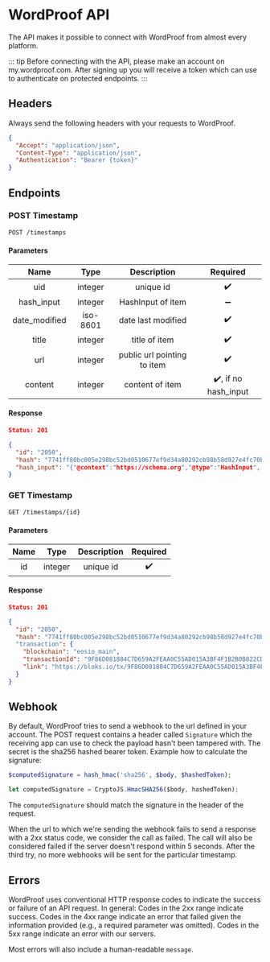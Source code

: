 # WordProof API

The API makes it possible to connect with WordProof from almost every platform.

::: tip
Before connecting with the API, please make an account on my.wordproof.com. After signing up you will receive a token which can use to authenticate on protected endpoints.
:::

## Headers

Always send the following headers with your requests to WordProof.

```json
{
  "Accept": "application/json",
  "Content-Type": "application/json",
  "Authentication": "Bearer {token}"
}
```

## Endpoints

### POST Timestamp

```bash
POST /timestamps
```

#### Parameters

|   Name   |  Type  | Description |      Required      |
| :------: | :----: | :---------: | :----------------: |
|uid|integer|unique id|:heavy_check_mark:|
|hash_input|integer|HashInput of item|:heavy_minus_sign:|
|date_modified|iso-8601|date last modified|:heavy_check_mark:|
|title|integer|title of item|:heavy_check_mark:|
|url|integer|public url pointing to item|:heavy_check_mark:|
|content|integer|content of item|:heavy_check_mark:, if no hash_input|

#### Response

```json
Status: 201

{
  "id": "2050",
  "hash": "7741ff80bc005e298bc52bd0510677ef9d34a80292cb98b58d927e4fc70b430c",
  "hash_input": "{"@context":"https://schema.org","@type":"HashInput", ...}"
}
```

### GET Timestamp

```bash
GET /timestamps/{id}
```

#### Parameters

|   Name   |  Type  | Description |      Required      |
| :------: | :----: | :---------: | :----------------: |
|id|integer|unique id|:heavy_check_mark:|

#### Response

```json
Status: 201

{
  "id": "2050",
  "hash": "7741ff80bc005e298bc52bd0510677ef9d34a80292cb98b58d927e4fc70b430c"
  "transaction": {
    "blockchain": "eosio_main",
    "transactionId": "9F86D081884C7D659A2FEAA0C55AD015A3BF4F1B2B0B822CD15D6C15B0F00A08",
    "link": "https://bloks.io/tx/9F86D081884C7D659A2FEAA0C55AD015A3BF4F1B2B0B822CD15D6C15B0F00A08",
  }
}
```

## Webhook

By default, WordProof tries to send a webhook to the url defined in your account. The POST request contains a header called `Signature`  which the receiving app can use to check the payload hasn't been tampered with. The secret is the sha256 hashed bearer token. Example how to calculate the signature:
 
```php
$computedSignature = hash_hmac('sha256', $body, $hashedToken);
```          
                                                                         
```javascript
let computedSignature = CryptoJS.HmacSHA256($body, hashedToken);
```

The `computedSignature` should match the signature in the header of the request.

When the url to which we're sending the webhook fails to send a response with a 2xx status code, we consider the call as failed. The call will also be considered failed if the server doesn't respond within 5 seconds. After the third try, no more webhooks will be sent for the particular timestamp.

## Errors

WordProof uses conventional HTTP response codes to indicate the success or failure of an API request. In general: Codes in the 2xx range indicate success. Codes in the 4xx range indicate an error that failed given the information provided (e.g., a required parameter was omitted). Codes in the 5xx range indicate an error with our servers.

Most errors will also include a human-readable `message`.

